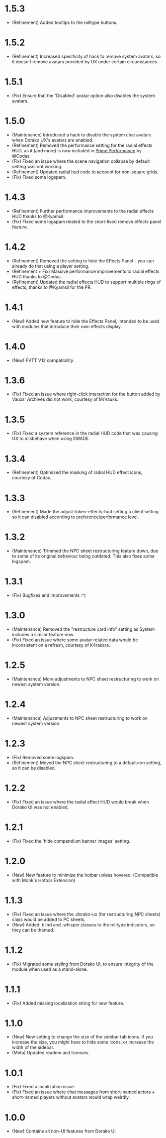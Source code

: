 # 1.5.3

- (Refinement) Added tooltips to the rolltype buttons.

# 1.5.2

- (Refinement) Increased specificity of hack to remove system avatars, so it doesn't remove avatars provided by UX under certain circumstances.

# 1.5.1

- (Fix) Ensure that the 'Disabled' avatar option also disables the system avatars.

# 1.5.0

- (Maintenance) Introduced a hack to disable the system chat avatars when Dorako UX's avatars are enabled.
- (Refinement) Removed the performance setting for the radial effects HUD, as it (and more) is now included in [Prime Performance](https://foundryvtt.com/packages/fvtt-perf-optim) by @Codas.
- (Fix) Fixed an issue where the scene navigation collapse by default setting was not working.
- (Refinement) Updated radial hud code to account for non-square grids.
- (Fix) Fixed some logspam.

# 1.4.3

- (Refinement) Further performance improvements to the radial effects HUD thanks to @Kyamsil.
- (Fix) Fixed some logspam related to the short-lived remove effects panel feature.

# 1.4.2

- (Refinement) Removed the setting to hide the Effects Panel - you can already do that using a player setting.
- (Refinement + Fix) Massive performance improvements to radial effects HUD thanks to @Codas.
- (Refinement) Updated the radial effects HUD to support multiple rings of effects, thanks to @Kyamsil for the PR.

# 1.4.1

- (New) Added new feature to hide the Effects Panel, intended to be used with modules that introduce their own effects display.

# 1.4.0

- (New) FVTT V12 compatibility.

# 1.3.6

- (Fix) Fixed an issue where right-click interaction for the button added by Vauxs' Archives did not work, courtesy of MrVauxs.

# 1.3.5

- (Fix) Fixed a system reference in the radial HUD code that was causing UX to misbehave when using SWADE.

# 1.3.4

- (Refinement) Optimized the masking of radial HUD effect icons, courtesy of Codas.

# 1.3.3

- (Refinement) Made the adjust-token-effects-hud setting a client setting so it can disabled according to preference/performance level.

# 1.3.2

- (Maintenance) Trimmed the NPC sheet restructuring feature down, due to some of its original behaviour being outdated. This also fixes some logspam.

# 1.3.1

- (Fix) Bugfixes and improvements :^)

# 1.3.0

- (Maintenance) Removed the "restructure card info" setting as System includes a similar feature now.
- (Fix) Fixed an issue where some avatar related data would be inconsistent on a refresh, courtesy of K4rakara.

# 1.2.5

- (Maintenance) More adjustments to NPC sheet restructuring to work on newest system version.

# 1.2.4

- (Maintenance) Adjustments to NPC sheet restructuring to work on newest system version.

# 1.2.3

- (Fix) Removed some logspam.
- (Refinement) Moved the NPC sheet restructuring to a default=on setting, so it can be disabled.

# 1.2.2

- (Fix) Fixed an issue where the radial effect HUD would break when Dorako UI was not enabled.

# 1.2.1

- (Fix) Fixed the 'hide compendium banner images' setting.

# 1.2.0

- (New) New feature to minimize the hotbar unless hovered. (Compatible with Monk's Hotbar Extension)

# 1.1.3

- (Fix) Fixed an issue where the .dorako-ux (for restructuring NPC sheets) class would be added to PC sheets.
- (New) Added .blind and .whisper classes to the rolltype indicators, so they can be themed.

# 1.1.2

- (Fix) Migrated some styling from Dorako UI, to ensure integrity of the module when used as a stand-alone.

# 1.1.1

- (Fix) Added missing localization string for new feature.

# 1.1.0

- (New) New setting to change the size of the sidebar tab icons. If you increase the size, you might have to hide some icons, or increase the width of the sidebar.
- (Meta) Updated readme and licenses.

# 1.0.1

- (Fix) Fixed a localization issue.
- (Fix) Fixed an issue where chat messages from short-named actors + short-named players without avatars would wrap weirdly.

# 1.0.0

- (New) Contains all non-UI features from Dorako UI
